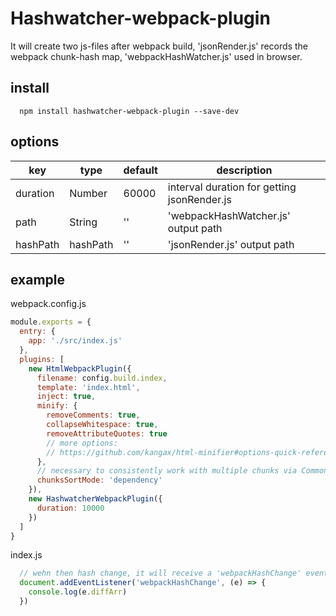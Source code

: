 # Hashwatcher-webpack-plugin
It will create two js-files after webpack build, 'jsonRender.js' records the webpack chunk-hash map, 'webpackHashWatcher.js' used in browser.

## install
``` node
  npm install hashwatcher-webpack-plugin --save-dev
```

## options
| key | type | default | description |
|-----|------|---------| ----------- |
| duration | Number | 60000 | interval duration for getting jsonRender.js |
| path | String | '' | 'webpackHashWatcher.js' output path |
| hashPath | hashPath | '' | 'jsonRender.js' output path |

## example
webpack.config.js
``` javascript
module.exports = {
  entry: {
    app: './src/index.js'
  },
  plugins: [
    new HtmlWebpackPlugin({
      filename: config.build.index,
      template: 'index.html',
      inject: true,
      minify: {
        removeComments: true,
        collapseWhitespace: true,
        removeAttributeQuotes: true
        // more options:
        // https://github.com/kangax/html-minifier#options-quick-reference
      },
      // necessary to consistently work with multiple chunks via CommonsChunkPlugin
      chunksSortMode: 'dependency'
    }),
    new HashwatcherWebpackPlugin({
      duration: 10000
    })
  ]
}
```
index.js
``` javascript
  // wehn then hash change, it will receive a 'webpackHashChange' event
  document.addEventListener('webpackHashChange', (e) => {
    console.log(e.diffArr)
  })
```
